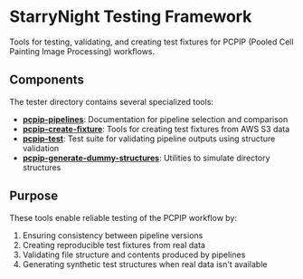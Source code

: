 # StarryNight Testing Framework

Tools for testing, validating, and creating test fixtures for PCPIP (Pooled Cell Painting Image Processing) workflows.

## Components

The tester directory contains several specialized tools:

- [**pcpip-pipelines**](assets/pcpip-pipelines/README.md): Documentation for pipeline selection and comparison
- [**pcpip-create-fixture**](assets/pcpip-create-fixture/README.md): Tools for creating test fixtures from AWS S3 data
- [**pcpip-test**](assets/pcpip-test/README.md): Test suite for validating pipeline outputs using structure validation
- [**pcpip-generate-dummy-structures**](assets/pcpip-generate-dummy-structures/README.md): Utilities to simulate directory structures

## Purpose

These tools enable reliable testing of the PCPIP workflow by:

1. Ensuring consistency between pipeline versions
2. Creating reproducible test fixtures from real data
3. Validating file structure and contents produced by pipelines
4. Generating synthetic test structures when real data isn't available
